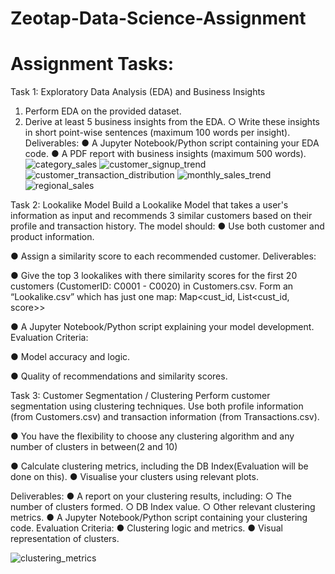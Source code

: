 # Zeotap-Data-Science-Assignment
# Assignment Tasks:
Task 1: 
  Exploratory Data Analysis (EDA) and Business Insights
  1. Perform EDA on the provided dataset.
  2. Derive at least 5 business insights from the EDA.
  ○ Write these insights in short point-wise sentences (maximum 100 words per
  insight).
  Deliverables:
  ● A Jupyter Notebook/Python script containing your EDA code.
  ● A PDF report with business insights (maximum 500 words).
  ![category_sales](https://github.com/user-attachments/assets/28203f00-ec0a-4075-8877-e71eeac98497)
  ![customer_signup_trend](https://github.com/user-attachments/assets/d35d5ad5-584f-49c1-b7ca-25b47e17c11c)
  ![customer_transaction_distribution](https://github.com/user-attachments/assets/5c91b7e2-a179-4bb7-9a60-3cc4144a0fb8)
  ![monthly_sales_trend](https://github.com/user-attachments/assets/76e951e1-d933-4992-a5c5-c7187a0773a2)
  ![regional_sales](https://github.com/user-attachments/assets/d0e7717a-cd0d-4a02-ab24-74c39b06afa3)


Task 2:
  Lookalike Model Build a Lookalike Model that takes a user's information as input and recommends 3 similar
  customers based on their profile and transaction history. The model should:
  ● Use both customer and product information.
  
  ● Assign a similarity score to each recommended customer.
  Deliverables:
  
  ● Give the top 3 lookalikes with there similarity scores for the first 20 customers
  (CustomerID: C0001 - C0020) in Customers.csv. Form an “Lookalike.csv” which has
  just one map: Map<cust_id, List<cust_id, score>>
  
  ● A Jupyter Notebook/Python script explaining your model development.
  Evaluation Criteria:
  
  ● Model accuracy and logic.
  
  ● Quality of recommendations and similarity scores.







Task 3:
  Customer Segmentation / Clustering
  Perform customer segmentation using clustering techniques. Use both profile information
  (from Customers.csv) and transaction information (from Transactions.csv).
  
  ● You have the flexibility to choose any clustering algorithm and any number of clusters in
  between(2 and 10)
  
  ● Calculate clustering metrics, including the DB Index(Evaluation will be done on this).
  ● Visualise your clusters using relevant plots.
  
  Deliverables:
  ● A report on your clustering results, including:
  ○ The number of clusters formed.
  ○ DB Index value.
  ○ Other relevant clustering metrics.
  ● A Jupyter Notebook/Python script containing your clustering code.
  Evaluation Criteria:
  ● Clustering logic and metrics.
  ● Visual representation of clusters.

![clustering_metrics](https://github.com/user-attachments/assets/5d8301b3-73b5-4a48-b9e4-fefbbdaff24f)




